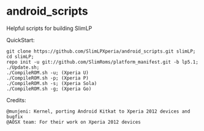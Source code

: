 android_scripts
===============

Helpful scripts for building SlimLP

QuickStart:

    git clone https://github.com/SlimLPXperia/android_scripts.git slimLP;
    cd slimLP;
    repo init -u git://github.com/SlimRoms/platform_manifest.git -b lp5.1;
    ./Update.sh;
    ./CompileROM.sh -u; (Xperia U)
    ./CompileROM.sh -p; (Xperia P)   
    ./CompileROM.sh -s; (Xperia Sola)
    ./CompileROM.sh -g; (Xperia Go) 
    
Credits:
    
    @munjeni: Kernel, porting Android Kitkat to Xperia 2012 devices and bugfix
    @AOSX team: For their work on Xperia 2012 devices
